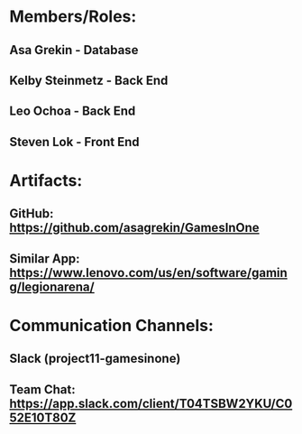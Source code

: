 # Members/Roles:
## Asa Grekin - Database
## Kelby Steinmetz - Back End
## Leo Ochoa - Back End
## Steven Lok - Front End
#
# Artifacts:
## GitHub: https://github.com/asagrekin/GamesInOne
## Similar App: https://www.lenovo.com/us/en/software/gaming/legionarena/
#
# Communication Channels:
## Slack (project11-gamesinone)
## Team Chat: https://app.slack.com/client/T04TSBW2YKU/C052E10T80Z 